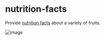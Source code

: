 # nutrition-facts
Provide [nutrition facts](https://www.fda.gov/food/food-labeling-nutrition/raw-fruits-poster-text-version-accessible-version) about a variety of fruits.

![image](https://github.com/Aeziren/nutrition-facts/assets/123553708/074d2e52-dd1d-4524-9596-10fafb57573a)

